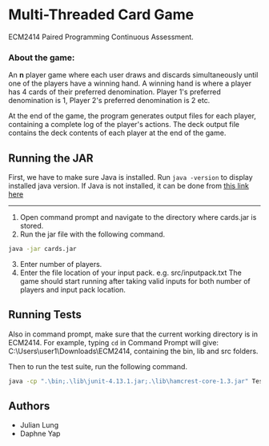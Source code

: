 

# Multi-Threaded Card Game
ECM2414 Paired Programming Continuous Assessment.

### About the game:
An **n** player game where each user draws and discards simultaneously until one of the players have a winning hand. A winning hand is where a player has 4 cards of their preferred denomination. Player 1's preferred denomination is 1, Player 2's preferred denomination is 2 etc.

At the end of the game, the program generates output files for each player, containing a complete log of the player's actions. The deck output file contains the deck contents of each player at the end of the game.


## Running the JAR
First, we have to make sure Java is installed. Run `java -version` to display installed java version. If Java is not installed, it can be done from [this link here](https://www.java.com/en/download/help/download_options.html)

---
1. Open command prompt and navigate to the directory where cards.jar is stored.
2. Run the jar file with the following command.


``` cmd
java -jar cards.jar
``` 

3. Enter number of players.
4. Enter the file location of your input pack. e.g. src/inputpack.txt
The game should start running after taking valid inputs for both number of players and input pack location.

## Running Tests
Also in command prompt, make sure that the current working directory is in ECM2414. For example, typing `cd` in Command Prompt will give: 
C:\Users\user1\Downloads\ECM2414, containing the bin, lib and src folders.

Then to run the test suite, run the following command.

``` cmd 
java -cp ".\bin;.\lib\junit-4.13.1.jar;.\lib\hamcrest-core-1.3.jar" Testing.TestRunner
```

## Authors

- Julian Lung 
- Daphne Yap

